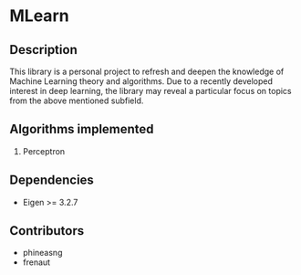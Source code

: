 # MLearn
## Description
This library is a personal project to refresh and deepen the knowledge of Machine Learning theory and algorithms. 
Due to a recently developed interest in deep learning, the library may reveal a particular focus on topics from the above mentioned subfield.

## Algorithms implemented
1. Perceptron

## Dependencies
* Eigen >= 3.2.7

## Contributors
* phineasng
* frenaut
